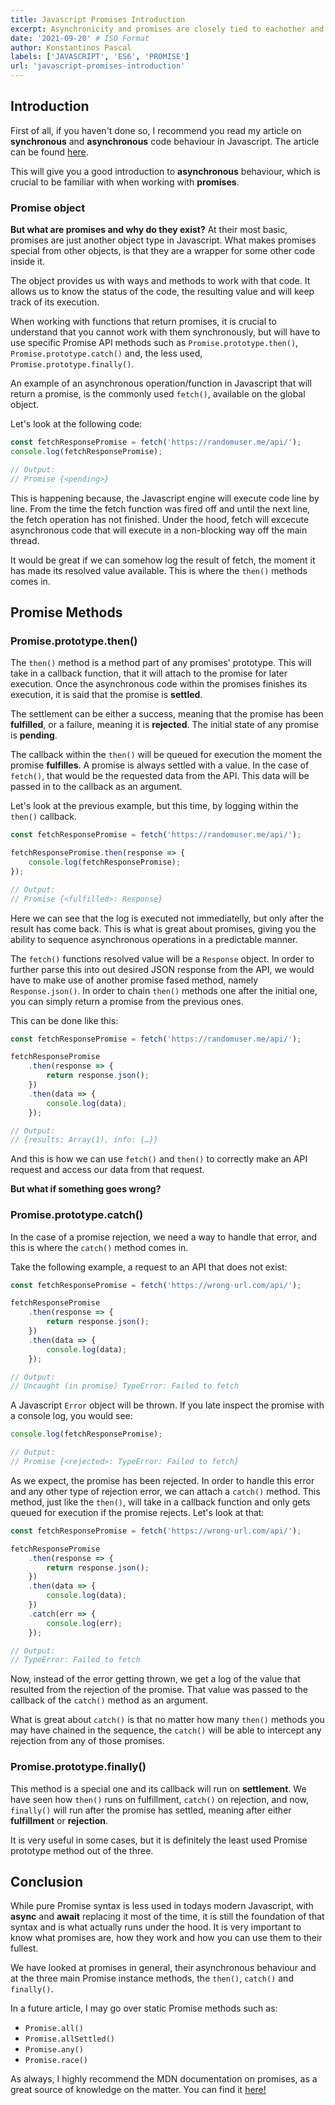 ```yaml
---
title: Javascript Promises Introduction
excerpt: Asynchronicity and promises are closely tied to eachother and thus, people not fully grasping asynchronous code, usually have issues understanding promises too. In this article, we will introduce the Promise API and look at how it works.
date: '2021-09-20' # ISO Format
author: Konstantinos Pascal
labels: ['JAVASCRIPT', 'ES6', 'PROMISE']
url: 'javascript-promises-introduction'
---
```


## Introduction

First of all, if you haven't done so, I recommend you read my article on **synchronous** and **asynchronous** code behaviour in Javascript. The article can be found [here](https://konstapascal.dev/blog/javascript-synchronous-and-asynchronous-code).

This will give you a good introduction to **asynchronous** behaviour, which is crucial to be familiar with when working with **promises**.

### Promise object

**But what are promises and why do they exist?** At their most basic, promises are just another object type in Javascript. What makes promises special from other objects, is that they are a wrapper for some other code inside it.

The object provides us with ways and methods to work with that code. It allows us to know the status of the code, the resulting value and will keep track of its execution.

When working with functions that return promises, it is crucial to understand that you cannot work with them synchronously, but will have to use specific Promise API methods such as `Promise.prototype.then()`, `Promise.prototype.catch()` and, the less used, `Promise.prototype.finally()`.

An example of an asynchronous operation/function in Javascript that will return a promise, is the commonly used `fetch()`, available on the global object.

Let's look at the following code:

```javascript
const fetchResponsePromise = fetch('https://randomuser.me/api/');
console.log(fetchResponsePromise);

// Output:
// Promise {<pending>}
```

This is happening because, the Javascript engine will execute code line by line. From the time the fetch function was fired off and until the next line, the fetch operation has not finished. Under the hood, fetch will excecute asynchronous code that will execute in a non-blocking way off the main thread.

It would be great if we can somehow log the result of fetch, the moment it has made its resolved value available. This is where the `then()` methods comes in.

## Promise Methods

### Promise.prototype.then()

The `then()` method is a method part of any promises' prototype. This will take in a callback function, that it will attach to the promise for later execution. Once the asynchronous code within the promises finishes its execution, it is said that the promise is **settled**.

The settlement can be either a success, meaning that the promise has been **fulfilled**, or a failure, meaning it is **rejected**. The initial state of any promise is **pending**.

The callback within the `then()` will be queued for execution the moment the promise **fulfilles**. A promise is always settled with a value. In the case of `fetch()`, that would be the requested data from the API. This data will be passed in to the callback as an argument.

Let's look at the previous example, but this time, by logging within the `then()` callback.

```javascript
const fetchResponsePromise = fetch('https://randomuser.me/api/');

fetchResponsePromise.then(response => {
	console.log(fetchResponsePromise);
});

// Output:
// Promise {<fulfilled>: Response}
```

Here we can see that the log is executed not immediatelly, but only after the result has come back. This is what is great about promises, giving you the ability to sequence asynchronous operations in a predictable manner.

The `fetch()` functions resolved value will be a `Response` object. In order to further parse this into out desired JSON response from the API, we would have to make use of another promise fased method, namely `Response.json()`. In order to chain `then()` methods one after the initial one, you can simply return a promise from the previous ones.

This can be done like this:

```javascript
const fetchResponsePromise = fetch('https://randomuser.me/api/');

fetchResponsePromise
	.then(response => {
		return response.json();
	})
	.then(data => {
		console.log(data);
	});

// Output:
// {results: Array(1), info: {…}}
```

And this is how we can use `fetch()` and `then()` to correctly make an API request and access our data from that request.

**But what if something goes wrong?**

### Promise.prototype.catch()

In the case of a promise rejection, we need a way to handle that error, and this is where the `catch()` method comes in.

Take the following example, a request to an API that does not exist:

```javascript
const fetchResponsePromise = fetch('https://wrong-url.com/api/');

fetchResponsePromise
	.then(response => {
		return response.json();
	})
	.then(data => {
		console.log(data);
	});

// Output:
// Uncaught (in promise) TypeError: Failed to fetch
```

A Javascript `Error` object will be thrown. If you late inspect the promise with a console log, you would see:

```javascript
console.log(fetchResponsePromise);

// Output:
// Promise {<rejected>: TypeError: Failed to fetch}
```

As we expect, the promise has been rejected. In order to handle this error and any other type of rejection error, we can attach a `catch()` method. This method, just like the `then()`, will take in a callback function and only gets queued for execution if the promise rejects. Let's look at that:

```javascript
const fetchResponsePromise = fetch('https://wrong-url.com/api/');

fetchResponsePromise
	.then(response => {
		return response.json();
	})
	.then(data => {
		console.log(data);
	})
	.catch(err => {
		console.log(err);
	});

// Output:
// TypeError: Failed to fetch
```

Now, instead of the error getting thrown, we get a log of the value that resulted from the rejection of the promise. That value was passed to the callback of the `catch()` method as an argument.

What is great about `catch()` is that no matter how many `then()` methods you may have chained in the sequence, the `catch()` will be able to intercept any rejection from any of those promises.

### Promise.prototype.finally()

This method is a special one and its callback will run on **settlement**. We have seen how `then()` runs on fulfillment, `catch()` on rejection, and now, `finally()` will run after the promise has settled, meaning after either **fulfillment** or **rejection**.

It is very useful in some cases, but it is definitely the least used Promise prototype method out of the three.

## Conclusion

While pure Promise syntax is less used in todays modern Javascript, with **async** and **await** replacing it most of the time, it is still the foundation of that syntax and is what actually runs under the hood. It is very important to know what promises are, how they work and how you can use them to their fullest.

We have looked at promises in general, their asynchronous behaviour and at the three main Promise instance methods, the `then()`, `catch()` and `finally()`.

In a future article, I may go over static Promise methods such as:

-  `Promise.all()`
-  `Promise.allSettled()`
-  `Promise.any()`
-  `Promise.race()`

As always, I highly recommend the MDN documentation on promises, as a great source of knowledge on the matter. You can find it [here!](https://developer.mozilla.org/en-US/docs/Web/JavaScript/Reference/Global_Objects/Promise)
